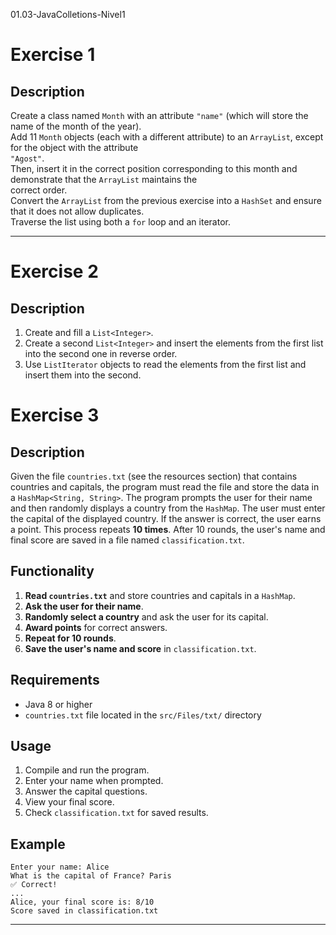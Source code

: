 01.03-JavaColletions-Nivel1

# Exercise 1

## Description
Create a class named `Month` with an attribute `"name"` (which will store the name of the month of the year).  
Add 11 `Month` objects (each with a different attribute) to an `ArrayList`, except for the object with the attribute  
`"Agost"`.  
Then, insert it in the correct position corresponding to this month and demonstrate that the `ArrayList` maintains the  
correct order.  
Convert the `ArrayList` from the previous exercise into a `HashSet` and ensure that it does not allow duplicates.  
Traverse the list using both a `for` loop and an iterator.

---

# Exercise 2

## Description
1. Create and fill a `List<Integer>`.
2. Create a second `List<Integer>` and insert the elements from the first list into the second one in reverse order.
3. Use `ListIterator` objects to read the elements from the first list and insert them into the second.

# Exercise 3

## Description
Given the file `countries.txt` (see the resources section) that contains countries and capitals, the program must read 
the file and store the data in a `HashMap<String, String>`.
The program prompts the user for their name and then randomly displays a country from the `HashMap`. The user must 
enter the capital of the displayed country. If the answer is correct, the user earns a point.
This process repeats **10 times**. After 10 rounds, the user's name and final score are saved in a 
file named `classification.txt`.

## Functionality
1. **Read `countries.txt`** and store countries and capitals in a `HashMap`.
2. **Ask the user for their name**.
3. **Randomly select a country** and ask the user for its capital.
4. **Award points** for correct answers.
5. **Repeat for 10 rounds**.
6. **Save the user's name and score** in `classification.txt`.

## Requirements
- Java 8 or higher
- `countries.txt` file located in the `src/Files/txt/` directory

## Usage
1. Compile and run the program.
2. Enter your name when prompted.
3. Answer the capital questions.
4. View your final score.
5. Check `classification.txt` for saved results.

## Example
```
Enter your name: Alice
What is the capital of France? Paris
✅ Correct!
...
Alice, your final score is: 8/10
Score saved in classification.txt
```

---



